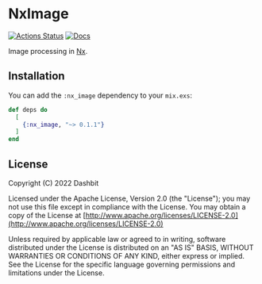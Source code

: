 # NxImage

[![Actions Status](https://github.com/elixir-nx/nx_image/workflows/Test/badge.svg)](https://github.com/elixir-nx/nx_image/actions)
[![Docs](https://img.shields.io/badge/docs-gray.svg)](https://hexdocs.pm/nx_image)

Image processing in [Nx](https://github.com/elixir-nx/nx).

## Installation

You can add the `:nx_image` dependency to your `mix.exs`:

```elixir
def deps do
  [
    {:nx_image, "~> 0.1.1"}
  ]
end
```

## License

Copyright (C) 2022 Dashbit

Licensed under the Apache License, Version 2.0 (the "License");
you may not use this file except in compliance with the License.
You may obtain a copy of the License at [http://www.apache.org/licenses/LICENSE-2.0](http://www.apache.org/licenses/LICENSE-2.0)

Unless required by applicable law or agreed to in writing, software
distributed under the License is distributed on an "AS IS" BASIS,
WITHOUT WARRANTIES OR CONDITIONS OF ANY KIND, either express or implied.
See the License for the specific language governing permissions and
limitations under the License.
